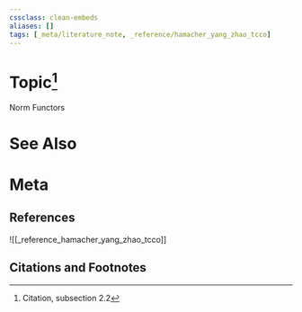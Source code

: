 ```yaml
---
cssclass: clean-embeds
aliases: []
tags: [_meta/literature_note, _reference/hamacher_yang_zhao_tcco]
---
```

# Topic[^1]
Norm Functors

# See Also

# Meta
## References
![[_reference_hamacher_yang_zhao_tcco]]


## Citations and Footnotes
[^1]: Citation, subsection 2.2